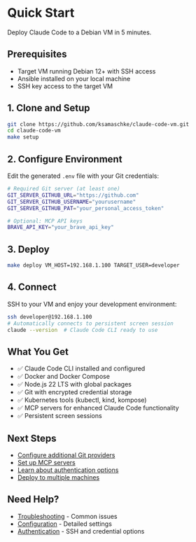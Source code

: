 # Quick Start

Deploy Claude Code to a Debian VM in 5 minutes.

## Prerequisites

- Target VM running Debian 12+ with SSH access
- Ansible installed on your local machine
- SSH key access to the target VM

## 1. Clone and Setup

```bash
git clone https://github.com/ksamaschke/claude-code-vm.git
cd claude-code-vm
make setup
```

## 2. Configure Environment

Edit the generated `.env` file with your Git credentials:

```bash
# Required Git server (at least one)
GIT_SERVER_GITHUB_URL="https://github.com"
GIT_SERVER_GITHUB_USERNAME="yourusername"
GIT_SERVER_GITHUB_PAT="your_personal_access_token"

# Optional: MCP API keys
BRAVE_API_KEY="your_brave_api_key"
```

## 3. Deploy

```bash
make deploy VM_HOST=192.168.1.100 TARGET_USER=developer
```

## 4. Connect

SSH to your VM and enjoy your development environment:

```bash
ssh developer@192.168.1.100
# Automatically connects to persistent screen session
claude --version  # Claude Code CLI ready to use
```

## What You Get

- ✅ Claude Code CLI installed and configured
- ✅ Docker and Docker Compose
- ✅ Node.js 22 LTS with global packages
- ✅ Git with encrypted credential storage
- ✅ Kubernetes tools (kubectl, kind, kompose)
- ✅ MCP servers for enhanced Claude Code functionality
- ✅ Persistent screen sessions

## Next Steps

- [Configure additional Git providers](components-git.md)
- [Set up MCP servers](components-mcp.md)
- [Learn about authentication options](authentication.md)
- [Deploy to multiple machines](deployment-groups.md)

## Need Help?

- [Troubleshooting](troubleshooting.md) - Common issues
- [Configuration](configuration.md) - Detailed settings
- [Authentication](authentication.md) - SSH and credential options